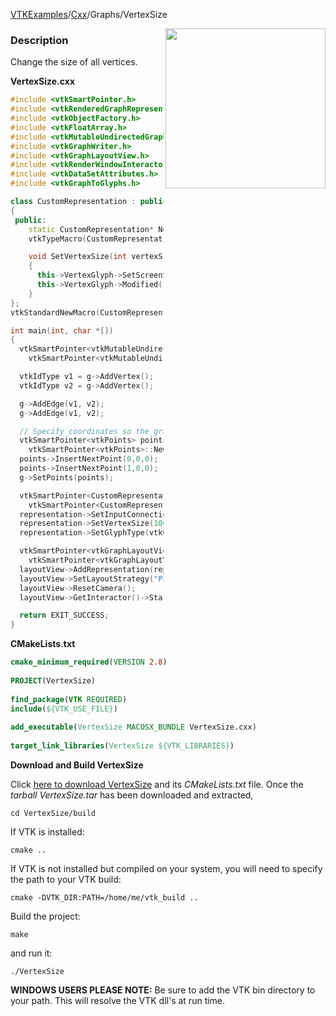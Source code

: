 [VTKExamples](/home/)/[Cxx](/Cxx)/Graphs/VertexSize

<img align="right" src="https://github.com/lorensen/VTKExamples/blob/gh-pages/Testing/Baseline/Graphs/TestVertexSize.png?raw=true" width="256" />

### Description
Change the size of all vertices.

**VertexSize.cxx**
```c++
#include <vtkSmartPointer.h>
#include <vtkRenderedGraphRepresentation.h>
#include <vtkObjectFactory.h>
#include <vtkFloatArray.h>
#include <vtkMutableUndirectedGraph.h>
#include <vtkGraphWriter.h>
#include <vtkGraphLayoutView.h>
#include <vtkRenderWindowInteractor.h>
#include <vtkDataSetAttributes.h>
#include <vtkGraphToGlyphs.h>

class CustomRepresentation : public vtkRenderedGraphRepresentation
{
 public:
    static CustomRepresentation* New();
    vtkTypeMacro(CustomRepresentation, vtkRenderedGraphRepresentation);

    void SetVertexSize(int vertexSize)
    {
      this->VertexGlyph->SetScreenSize(vertexSize);
      this->VertexGlyph->Modified();
    }
};
vtkStandardNewMacro(CustomRepresentation);

int main(int, char *[])
{
  vtkSmartPointer<vtkMutableUndirectedGraph> g =
    vtkSmartPointer<vtkMutableUndirectedGraph>::New();

  vtkIdType v1 = g->AddVertex();
  vtkIdType v2 = g->AddVertex();

  g->AddEdge(v1, v2);
  g->AddEdge(v1, v2);

  // Specify coordinates so the graph is always the same for testing
  vtkSmartPointer<vtkPoints> points =
    vtkSmartPointer<vtkPoints>::New();
  points->InsertNextPoint(0,0,0);
  points->InsertNextPoint(1,0,0);
  g->SetPoints(points);

  vtkSmartPointer<CustomRepresentation> representation =
    vtkSmartPointer<CustomRepresentation>::New();
  representation->SetInputConnection(g->GetProducerPort());
  representation->SetVertexSize(100);
  representation->SetGlyphType(vtkGraphToGlyphs::CIRCLE);

  vtkSmartPointer<vtkGraphLayoutView> layoutView =
    vtkSmartPointer<vtkGraphLayoutView>::New();
  layoutView->AddRepresentation(representation);
  layoutView->SetLayoutStrategy("Pass Through");
  layoutView->ResetCamera();
  layoutView->GetInteractor()->Start();

  return EXIT_SUCCESS;
}
```
**CMakeLists.txt**
```cmake
cmake_minimum_required(VERSION 2.8)
 
PROJECT(VertexSize)
 
find_package(VTK REQUIRED)
include(${VTK_USE_FILE})
 
add_executable(VertexSize MACOSX_BUNDLE VertexSize.cxx)
 
target_link_libraries(VertexSize ${VTK_LIBRARIES})
```

**Download and Build VertexSize**

Click [here to download VertexSize](https://github.com/lorensen/VTKWikiExamplesTarballs/raw/master/VertexSize.tar) and its *CMakeLists.txt* file.
Once the *tarball VertexSize.tar* has been downloaded and extracted,
```
cd VertexSize/build 
```
If VTK is installed:
```
cmake ..
```
If VTK is not installed but compiled on your system, you will need to specify the path to your VTK build:
```
cmake -DVTK_DIR:PATH=/home/me/vtk_build ..
```
Build the project:
```
make
```
and run it:
```
./VertexSize
```
**WINDOWS USERS PLEASE NOTE:** Be sure to add the VTK bin directory to your path. This will resolve the VTK dll's at run time.

